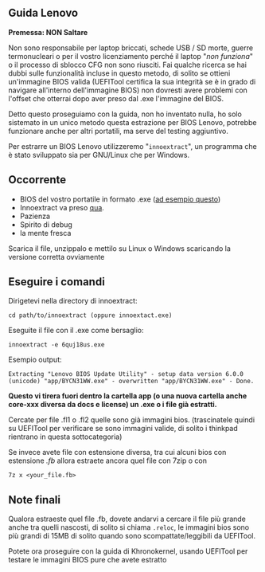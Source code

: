 ## Guida Lenovo

**Premessa: NON Saltare**

Non sono responsabile per laptop briccati, schede USB / SD morte, guerre termonucleari o per il vostro licenziamento perché il laptop "*non funziona*" o il processo di sblocco CFG non sono riusciti. Fai qualche ricerca se hai dubbi sulle funzionalità incluse in questo metodo, di solito se ottieni un'immagine BIOS valida (UEFITool certifica la sua integrità se è in grado di navigare all'interno dell'immagine BIOS) non dovresti avere problemi con l'offset che otterrai dopo aver preso dal .exe l'immagine del BIOS.

Detto questo proseguiamo con la guida, non ho inventato nulla, ho solo sistemato in un unico metodo questa estrazione per BIOS Lenovo, potrebbe funzionare anche per altri portatili, ma serve del testing aggiuntivo.

Per estrarre un BIOS Lenovo utilizzeremo "`innoextract`", un programma che è stato sviluppato sia per GNU/Linux che per Windows.

## Occorrente

- BIOS del vostro portatile in formato .exe ([ad esempio questo](https://download.lenovo.com/consumer/mobiles/bycn31ww.exe))
- Innoextract va preso [qua](https://github.com/dscharrer/innoextract/releases).
- Pazienza
- Spirito di debug
- la mente fresca

Scarica il file, unzippalo e mettilo su Linux o Windows scaricando la versione corretta ovviamente

## Eseguire i comandi

Dirigetevi nella directory di innoextract:

`cd path/to/innoextract (oppure innoextact.exe)`

Eseguite il file con il .exe come bersaglio:

`innoextract -e 6quj18us.exe `


Esempio output:

`Extracting "Lenovo BIOS Update Utility" - setup data version 6.0.0 (unicode)
 "app/BYCN31WW.exe" - overwritten
 "app/BYCN31WW.exe" - Done.`

**Questo vi tirera fuori dentro la cartella app (o una nuova cartella anche core-xxx diversa da docs e license) un .exe o i file già estratti.**

Cercate per file .fl1 o .fl2 quelle sono già immagini bios. (trascinatele quindi su UEFITool per verificare se sono immagini 
valide, di solito i thinkpad rientrano in questa sottocategoria)

Se invece avete file con estensione diversa, tra cui alcuni bios con estensione *.fb* allora estraete ancora quel file con 7zip o con 

`7z x <your_file.fb>`

## Note finali

Qualora estraeste quel file .fb, dovete andarvi a cercare il file più grande anche tra quelli nascosti, di solito si chiama `.reloc`, le immagini bios sono più grandi di 15MB di solito quando sono scompattate/leggibili da UEFITool. 

Potete ora proseguire con la guida di Khronokernel, usando UEFITool per testare le immagini BIOS pure che avete estratto
